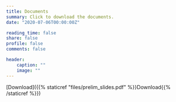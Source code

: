 ```yaml
---
title: Documents
summary: Click to download the documents.
date: "2020-07-06T00:00:00Z"

reading_time: false
share: false
profile: false
comments: false

header:
	caption: ""
	image: ""
---
```


[Download]({{% staticref "files/prelim_slides.pdf" %}}Download{{% /staticref %}})